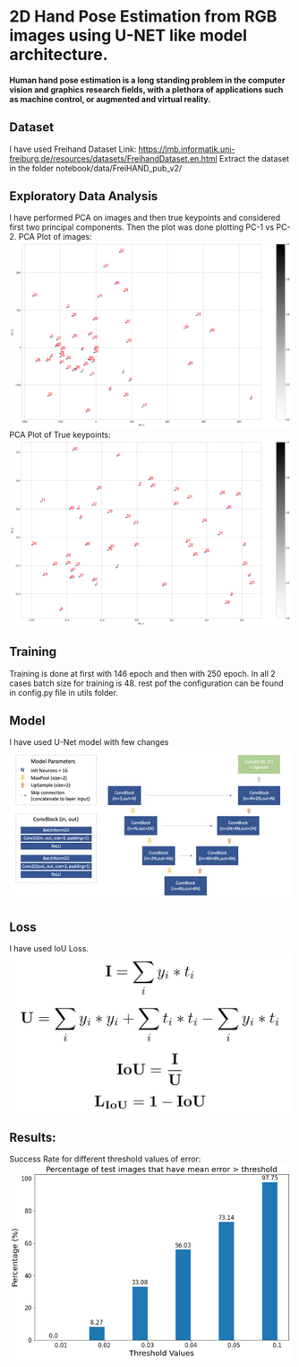 # 2D Hand Pose Estimation from RGB images using U-NET like model architecture.

#### Human  hand  pose  estimation  is  a  long  standing  problem in  the  computer  vision  and  graphics  research  fields,  with  a plethora of applications such as machine control, or augmented and virtual reality.


## Dataset

I have used Freihand Dataset
Link: https://lmb.informatik.uni-freiburg.de/resources/datasets/FreihandDataset.en.html
Extract the dataset in the folder notebook/data/FreiHAND_pub_v2/

## Exploratory Data Analysis

I have performed PCA on images and then true keypoints and considered first two principal components. Then the plot was done plotting PC-1 vs PC-2.
PCA Plot of images:
![PCA Plot for Images](images/pca_images.png)
PCA Plot of True keypoints:
![PCA Plot of True Keypoints](images/pca_keypoint_true.png)

## Training

Training is done at first with 146 epoch and then with 250 epoch. In all 2 cases batch size for training is 48.
rest pof the configuration can be found in config.py file in utils folder.

## Model

I have used U-Net model with few changes
![model](images/mod.JPG)

## Loss

I have used IoU Loss.
![loss](images/loss.JPG)

## Results:

Success Rate for different threshold values of error:
![result](images/threshold_eval.png)
